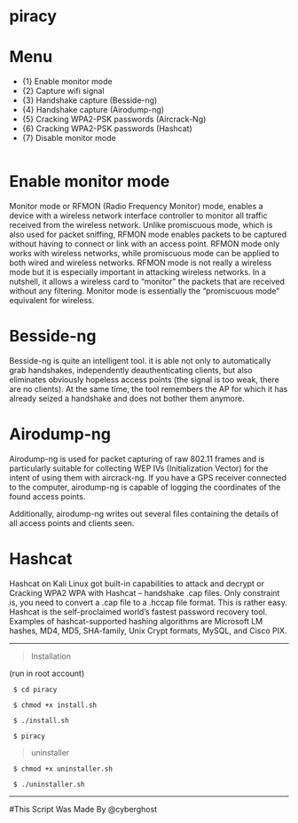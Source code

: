 # piracy


# Menu
* {1} Enable monitor mode
* {2} Capture wifi signal
* {3} Handshake capture (Besside-ng)
* {4} Handshake capture (Airodump-ng)
* {5} Cracking WPA2-PSK passwords (Aircrack-Ng)
* {6} Cracking WPA2-PSK passwords (Hashcat)
* {7} Disable monitor mode 



<IMG SRC="">

# Enable monitor mode
Monitor mode or RFMON (Radio Frequency Monitor) mode, enables a device with a wireless network interface controller to monitor all traffic received from the wireless network. Unlike promiscuous mode, which is also used for packet sniffing, RFMON mode enables packets to be captured without having to connect or link with an access point. RFMON mode only works with wireless networks, while promiscuous mode can be applied to both wired and wireless networks. RFMON mode is not really a wireless mode but it is especially important in attacking wireless networks. In a nutshell, it allows a wireless card to “monitor” the packets that are received without any filtering. Monitor mode is essentially the “promiscuous mode” equivalent for wireless. 

# Besside-ng
Besside-ng is quite an intelligent tool. it is able not only to automatically grab handshakes, independently deauthenticating clients, but also eliminates obviously hopeless access points (the signal is too weak, there are no clients). At the same time, the tool remembers the AP for which it has already seized a handshake and does not bother them anymore.

# Airodump-ng
Airodump-ng is used for packet capturing of raw 802.11 frames and is particularly suitable for collecting WEP IVs (Initialization Vector) for the intent of using them with aircrack-ng. If you have a GPS receiver connected to the computer, airodump-ng is capable of logging the coordinates of the found access points.

Additionally, airodump-ng writes out several files containing the details of all access points and clients seen.

# Hashcat 
Hashcat on Kali Linux got built-in capabilities to attack and decrypt or Cracking WPA2 WPA with Hashcat – handshake .cap files. Only constraint is, you need to convert a .cap file to a .hccap file format. This is rather easy.
Hashcat is the self-proclaimed world’s fastest password recovery tool. Examples of hashcat-supported hashing algorithms are Microsoft LM hashes, MD4, MD5, SHA-family, Unix Crypt formats, MySQL, and Cisco PIX.


--------------------------------

> Installation 

 (run in root account)

     $ cd piracy
     
     $ chmod +x install.sh
	
     $ ./install.sh
   
     $ piracy
     
     
> uninstaller

     $ chmod +x uninstaller.sh

     $ ./uninstaller.sh

--------------------------------
     
     
#This Script Was Made By @cyberghost

